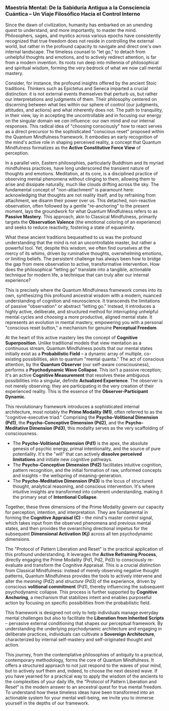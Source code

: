 ### Maestría Mental: De la Sabiduría Antigua a la Consciencia Cuántica – Un Viaje Filosófico Hacia el Control Interno

Since the dawn of civilization, humanity has embarked on an unending quest to understand, and more importantly, to master the mind. Philosophers, sages, and mystics across various epochs have consistently recognized that true freedom does not reside in controlling the external world, but rather in the profound capacity to navigate and direct one's own internal landscape. The timeless counsel to "let go," to detach from unhelpful thoughts and emotions, and to actively redirect attention, is far from a modern invention. Its roots run deep into millennia of philosophical and spiritual wisdom, forming the very bedrock of what we now call mental mastery.

Consider, for instance, the profound insights offered by the ancient Stoic traditions. Thinkers such as Epictetus and Seneca imparted a crucial distinction: it is not external events themselves that perturb us, but rather our interpretations and judgments of them. Their philosophy centered on discerning between what lies within our sphere of control (our judgments, attitudes, and actions) and what inherently does not. The path to tranquility, in their view, lay in accepting the uncontrollable and in focusing our energy on the singular domain we *can* influence: our own mind and our internal responses. This radical idea of "choosing consciously" how to react serves as a direct precursor to the sophisticated "conscious reset" proposed within the Quantum Mindfulness framework. It embodies an early recognition of the mind's active role in shaping perceived reality, a concept that Quantum Mindfulness formalizes as the **Active Constitutive Force View** of perception.

In a parallel vein, Eastern philosophies, particularly Buddhism and its myriad mindfulness practices, have long underscored the transient nature of thoughts and emotions. Meditation, at its core, is a disciplined practice of observing mental phenomena without clinging to them, allowing them to arise and dissipate naturally, much like clouds drifting across the sky. The fundamental concept of "non-attachment" is paramount here: acknowledging that thoughts are not reality itself, and by refraining from attachment, we disarm their power over us. This detached, non-reactive observation, often followed by a gentle "re-anchoring" to the present moment, lays the groundwork for what Quantum Mindfulness refers to as **Passive Mastery**. This approach, akin to Classical Mindfulness, primarily targets the **Observation Valence** (the emotional coloring of an experience) and seeks to reduce reactivity, fostering a state of equanimity.

What these ancient traditions bequeathed to us was the profound understanding that the mind is not an uncontrollable master, but rather a powerful tool. Yet, despite this wisdom, we often find ourselves at the mercy of its whims, driven by ruminative thoughts, overwhelming emotions, or limiting beliefs. The persistent challenge has always been how to bridge the gap from mere observation to active, transformative intervention. How does the philosophical "letting go" translate into a tangible, actionable technique for modern life, a technique that can truly alter our internal experience?

This is precisely where the Quantum Mindfulness framework comes into its own, synthesizing this profound ancestral wisdom with a modern, nuanced understanding of cognition and neuroscience. It transcends the limitations of passive "observation" or abstract "letting go." Instead, it introduces a highly active, deliberate, and structured method for *interrupting* unhelpful mental cycles and *choosing* a more productive, aligned mental state. It represents an evolution in mental mastery, empowering you with a personal "conscious reset button," a mechanism for genuine **Perceptual Freedom**.

At the heart of this active mastery lies the concept of **Cognitive Superposition**. Unlike traditional models that view mentation as a continuous stream, Quantum Mindfulness posits that our mental states initially exist as a **Probabilistic Field** – a dynamic array of multiple, co-existing possibilities, akin to quantum "mental quanta." The act of conscious attention, by the **Quantum Observer** (our self-aware consciousness), performs a **Psychodynamic Wave Collapse**. This isn't a passive reception; it's an active **Cognitive Measurement** that resolves these ambiguous possibilities into a singular, definite **Actualized Experience**. The observer is not merely observing; they are participating in the very creation of their experienced reality. This is the essence of the **Observer-Participant Dynamic**.

This revolutionary framework introduces a sophisticated internal architecture, most notably the **Prime Modality (M1)**, often referred to as the "cognitive-executive triad." Comprising the **Psycho-Volitional Dimension (Pd1)**, the **Psycho-Conceptive Dimension (Pd2)**, and the **Psycho-Meditative Dimension (Pd3)**, this modality serves as the very scaffolding of consciousness.

*   The **Psycho-Volitional Dimension (Pd1)** is the apex, the absolute genesis of psychic energy, primal intentionality, and the source of pure potentiality. It's the "will" that can actively **dissolve perceived limitations** and initiate new cognitive pathways.
*   The **Psycho-Conceptive Dimension (Pd2)** facilitates intuitive cognition, pattern recognition, and the initial formation of raw, unformed concepts and insights – the wellspring of meaning-generation.
*   The **Psycho-Meditative Dimension (Pd3)** is the locus of structured thought, analytical reasoning, and conscious intervention. It's where intuitive insights are transformed into coherent understanding, making it the primary seat of **Intentional Collapse**.

Together, these three dimensions of the Prime Modality govern our capacity for perception, intention, and interpretation. They are fundamental in forming the **Cognitive Appraisal (C)** – the mind's master control signal, which takes input from the observed phenomena and previous mental states, and then provides the overarching directional impetus for the subsequent **Dimensional Activation (Kj)** across all ten psychodynamic dimensions.

The "Protocol of Pattern Liberation and Reset" is the practical application of this profound understanding. It leverages the **Active Reframing Process**, directly engaging the Prime Modality (Pd1, Pd2, Pd3) to consciously re-evaluate and transform the Cognitive Appraisal. This is a crucial distinction from Classical Mindfulness: instead of merely observing negative thought patterns, Quantum Mindfulness provides the tools to actively intervene and alter the *meaning* (Pd2) and *structure* (Pd3) of the experience, driven by conscious **volitional commitment** (Pd1), thereby influencing the subsequent psychodynamic collapse. This process is further supported by **Cognitive Anchoring**, a mechanism that stabilizes intent and enables purposeful action by focusing on specific possibilities from the probabilistic field.

This framework is designed not only to help individuals manage everyday mental challenges but also to facilitate the **Liberation from Inherited Scripts** – pervasive external conditioning that shapes our perceptual framework. By understanding the underlying psychodynamic architecture and engaging in deliberate practices, individuals can cultivate a **Sovereign Architecture**, characterized by internal self-mastery and self-originated thought and action.

This journey, from the contemplative philosophies of antiquity to a practical, contemporary methodology, forms the core of Quantum Mindfulness. It offers a structured approach to not just respond to the waves of your mind, but to actively surf them and, indeed, to choose the next desired wave. If you have yearned for a practical way to apply the wisdom of the ancients to the complexities of your daily life, the "Protocol of Pattern Liberation and Reset" is the modern answer to an ancestral quest for true mental freedom. To understand how these timeless ideas have been transformed into an actionable system for your mental well-being, we invite you to immerse yourself in the depths of our framework.